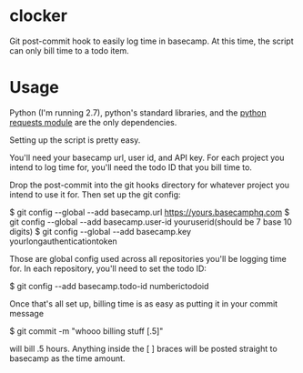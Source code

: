 clocker
=======

Git post-commit hook to easily log time in basecamp. At this time, the script can only bill time to a todo item. 


Usage
=====

Python (I'm running 2.7), python's standard libraries, and the [python requests module](http://docs.python-requests.org/en/latest/index.htm) are the only dependencies. 

Setting up the script is pretty easy. 

You'll need your basecamp url, user id, and API key. For each project you intend to log time for, you'll need the todo ID that you bill time to.

Drop the post-commit into the git hooks directory for whatever project you intend to use it for. Then set up the git config:

  $ git config --global --add basecamp.url https://yours.basecamphq.com
  $ git config --global --add basecamp.user-id youruserid(should be 7 base 10 digits)
  $ git config --global --add basecamp.key yourlongauthenticationtoken

Those are global config used across all repositories you'll be logging time for. In each repository, you'll need to set the todo ID:

  $ git config --add basecamp.todo-id numberictodoid

Once that's all set up, billing time is as easy as putting it in your commit message
  
  $ git commit -m "whooo billing stuff [.5]"

will bill .5 hours. Anything inside the [ ] braces will be posted straight to basecamp as the time amount.



